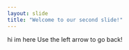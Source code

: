 ```yaml
---
layout: slide
title: "Welcome to our second slide!"
---
```

hi im here
Use the left arrow to go back!
